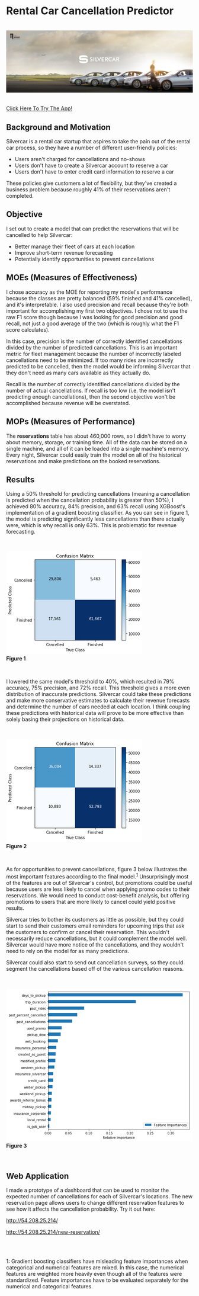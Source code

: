 # Rental Car Cancellation Predictor


&nbsp;
![Silvercar Logo](/images/silvercar_cars.jpg)
&nbsp;

[Click Here To Try The App!](http://54.208.25.214/)
<br>

## Background and Motivation

Silvercar is a rental car startup that aspires to take the pain out of the rental car process,
so they have a number of different user-friendly policies:

- Users aren't charged for cancellations and no-shows
- Users don't have to create a Silvercar account to reserve a car
- Users don't have to enter credit card information to reserve a car

These policies give customers a lot of flexibility, but they've created a business problem because
roughly 41% of their reservations aren't completed.


## Objective

I set out to create a model that can predict the reservations that will be cancelled to help Silvercar:
- Better manage their fleet of cars at each location
- Improve short-term revenue forecasting
- Potentially identify opportunities to prevent cancellations


## MOEs (Measures of Effectiveness)

I chose accuracy as the MOE for reporting my model's performance because the classes are pretty balanced
(59% finished and 41% cancelled), and it's interpretable. I also used precision and recall
because they're both important for accomplishing my first two objectives. I chose not to use the raw F1
score though because I was looking for good precision and good recall, not just a good average of the two
(which is roughly what the F1 score calculates).

In this case, precision is the number of correctly identified cancellations divided by the number of predicted cancellations.
This is an important metric for fleet management because the number of incorrectly labeled cancellations need
to be minimized. If too many rides are incorrectly predicted to be cancelled, then the model would be informing Silvercar
that they don't need as many cars available as they actually do.

Recall is the number of correctly identified cancellations divided by the number of actual cancellations. If recall is too low
(i.e. the model isn't predicting enough cancellations), then the second objective won't be accomplished because revenue
will be overstated.


## MOPs (Measures of Performance)

The **reservations** table has about 460,000 rows, so I didn't have to worry about memory, storage,
or training time. All of the data can be stored on a single machine, and all of it can be loaded into a single machine's
memory. Every night, Silvercar could easily train the model on all of the historical reservations and make predictions
on the booked reservations.


## Results

Using a 50% threshold for predicting cancellations (meaning a cancellation is predicted when the cancellation probability is greater than 50%),
I achieved 80% accuracy, 84% precision, and 63% recall using XGBoost's implementation of a gradient boosting classifier.
As you can see in figure 1, the model is predicting significantly less cancellations than there actually were, which is why
recall is only 63%. This is problematic for revenue forecasting.

&nbsp;

![Confusion Matrix 1](/images/confusion_matrix.png)<br>**Figure 1**

&nbsp;


I lowered the same model's threshold to 40%, which resulted in 79% accuracy, 75% precision, and 72% recall.
This threshold gives a more even distribution of inaccurate predictions. Silvercar could take these predictions
and make more conservative estimates to calculate their revenue forecasts and determine the number of cars needed
at each location. I think coupling these predictions with historical data will prove to be more effective than solely
basing their projections on historical data.

&nbsp;

![Confusion Matrix 2](/images/confusion_matrix2.png)<br>**Figure 2**

&nbsp;


As for opportunities to prevent cancellations, figure 3 below illustrates the most important features
according to the final model.<sup>[1](#footnote1)</sup> Unsurprisingly most of the features are out of Silvercar's control,
but promotions could be useful because users are less likely to cancel when applying promo codes
to their reservations. We would need to conduct cost-benefit analysis, but offering promotions to
users that are more likely to cancel could yield positive results.

Silvercar tries to bother its customers as little as possible, but they could start to send their
customers email reminders for upcoming trips that ask the customers to confirm or cancel their
reservation. This wouldn't necessarily reduce cancellations, but it could complement the model well.
Silvercar would have more notice of the cancellations, and they wouldn't need to rely on the model
for as many predictions.

Silvercar could also start to send out cancellation surveys, so they could segment the cancellations
based off of the various cancellation reasons.

&nbsp;

![Feature Importances](/images/feature_importances.png)<br>**Figure 3**

&nbsp;

## Web Application

I made a prototype of a dashboard that can be used to monitor the expected number of cancellations
for each of Silvercar's locations. The new reservation page allows users to change different reservation features
to see how it affects the cancellation probability. Try it out here:

http://54.208.25.214/

http://54.208.25.214/new-reservation/

<br>
<br>

<a name="footnote1">1</a>: Gradient boosting classifiers have misleading feature importances when
categorical and numerical features are mixed. In this case, the numerical features are weighted more heavily
even though all of the features were standardized. Feature importances have to be evaluated separately for the
numerical and categorical features.
